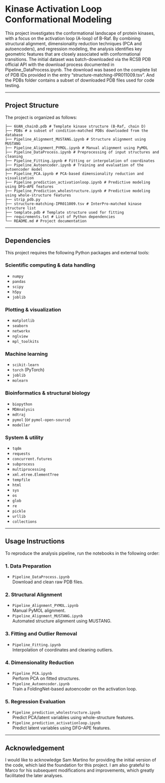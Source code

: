 # Kinase Activation Loop Conformational Modeling

This project investigates the conformational landscape of protein kinases, with a focus on the activation loop (A-loop) of B-Raf. By combining structural alignment, dimensionality reduction techniques (PCA and autoencoders), and regression modeling, the analysis identifies key geometric features that are closely associated with conformational transitions.
The initial dataset was batch-downloaded via the RCSB PDB official API with the download process documented in Pipeline_DataProcess.ipynb. The download was based on the complete list of PDB IDs provided in the entry “structure-matching-IPR011009.tsv”. And the PDBs folder contains a subset of downloaded PDB files used for code testing.

---

## Project Structure

The project is organized as follows:
```
├── 6UAN_chainD.pdb # Template kinase structure (B-Raf, chain D)
├── PDBs # a subset of condition-matched PDBs downloaded from the database
├── Pipeline_Alignment_MUSTANG.ipynb # Structure alignment using MUSTANG
├── Pipeline_Alignment_PYMOL.ipynb # Manual alignment using PyMOL
├── Pipeline_DataProcess.ipynb # Preprocessing of input structures and cleaning
├── Pipeline_Fitting.ipynb # Fitting or interpolation of coordinates
├── Pipeline_Autoencoder.ipynb # Training and evaluation of the autoencoder model
├── Pipeline_PCA.ipynb # PCA-based dimensionality reduction and visualization
├── Pipeline_prediction_activationloop.ipynb # Predictive modeling using DFG–APE features
├── Pipeline_Prediction_wholestructure.ipynb # Predictive modeling using whole-structure features
├── strip_pdb.py
├── structure-matching-IPR011009.tsv # InterPro-matched kinase structure list
├── template.pdb # Template structure used for fitting
├── requirements.txt # List of Python dependencies
└── README.md # Project documentation
```

---

## Dependencies

This project requires the following Python packages and external tools:

### Scientific computing & data handling
- `numpy`  
- `pandas`  
- `scipy`  
- `h5py`  
- `joblib`

### Plotting & visualization
- `matplotlib`  
- `seaborn`  
- `networkx`  
- `nglview`  
- `mpl_toolkits`

### Machine learning
- `scikit-learn`  
- `torch` (PyTorch)  
- `joblib`  
- `molearn`

### Bioinformatics & structural biology
- `biopython`  
- `MDAnalysis`  
- `mdtraj`  
- `pymol` (or `pymol-open-source`)  
- `modeller`

### System & utility
- `tqdm`  
- `requests`  
- `concurrent.futures`  
- `subprocess`  
- `multiprocessing`  
- `xml.etree.ElementTree`  
- `tempfile`  
- `html`  
- `sys`  
- `os`  
- `glob`  
- `re`  
- `pickle`  
- `urllib`  
- `collections`

---

## Usage Instructions

To reproduce the analysis pipeline, run the notebooks in the following order:

### 1. Data Preparation
- `Pipeline_DataProcess.ipynb`  
  Download and clean raw PDB files.

### 2. Structural Alignment
- `Pipeline_Alignment_PYMOL.ipynb`  
  Manual PyMOL alignment.
- `Pipeline_Alignment_MUSTANG.ipynb`  
  Automated structure alignment using MUSTANG.

### 3. Fitting and Outlier Removal
- `Pipeline_Fitting.ipynb`  
  Interpolation of coordinates and cleaning outliers.

### 4. Dimensionality Reduction
- `Pipeline_PCA.ipynb`  
  Perform PCA on fitted structures.
- `Pipeline_Autoencoder.ipynb`  
  Train a FoldingNet-based autoencoder on the activation loop.

### 5. Regression Evaluation
- `Pipeline_prediction_wholestructure.ipynb`  
  Predict PCA/latent variables using whole-structure features.
- `Pipeline_prediction_activationloop.ipynb`  
  Predict latent variables using DFG–APE features.

---

## Acknowledgement

I would like to acknowledge Sam Martino for providing the initial version of the code, which laid the foundation for this project. I am also grateful to Marco for his subsequent modifications and improvements, which greatly facilitated the later analyses.
